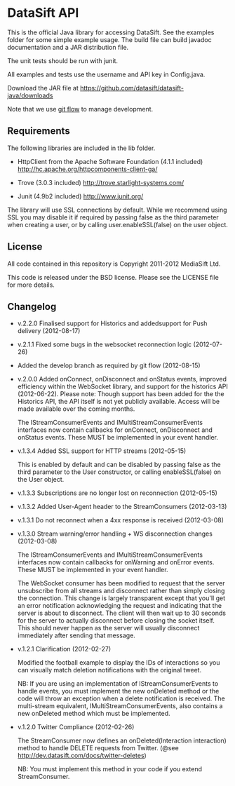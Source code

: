 DataSift API
============

This is the official Java library for accessing DataSift. See the examples
folder for some simple example usage. The build file can build javadoc
documentation and a JAR distribution file.

The unit tests should be run with junit.

All examples and tests use the username and API key in Config.java.

Download the JAR file at https://github.com/datasift/datasift-java/downloads

Note that we use [git flow](https://github.com/nvie/gitflow) to manage development.

Requirements
------------

The following libraries are included in the lib folder.

* HttpClient from the Apache Software Foundation (4.1.1 included)
  http://hc.apache.org/httpcomponents-client-ga/

* Trove (3.0.3 included)
  http://trove.starlight-systems.com/

* Junit (4.9b2 included)
  http://www.junit.org/

The library will use SSL connections by default. While we recommend using SSL
you may disable it if required by passing false as the third parameter when
creating a user, or by calling user.enableSSL(false) on the user object.

License
-------

All code contained in this repository is Copyright 2011-2012 MediaSift Ltd.

This code is released under the BSD license. Please see the LICENSE file for
more details.

Changelog
---------

* v.2.2.0 Finalised support for Historics and addedsupport for Push
          delivery (2012-08-17)

* v.2.1.1 Fixed some bugs in the websocket reconnection logic (2012-07-26)

* Added the develop branch as required by git flow (2012-08-15)

* v.2.0.0 Added onConnect, onDisconnect and onStatus events, improved
          efficiency within the WebSocket library, and support for the
          historics API (2012-06-22). Please note: Though support has been
          added for the the Historics API, the API itself is not yet publicly
          available. Access will be made available over the coming months. 

  The IStreamConsumerEvents and IMultiStreamConsumerEvents interfaces now
  contain callbacks for onConnect, onDisconnect and onStatus events. These
  MUST be implemented in your event handler.

* v.1.3.4 Added SSL support for HTTP streams (2012-05-15)

  This is enabled by default and can be disabled by passing false as the third
  parameter to the User constructor, or calling enableSSL(false) on the User
  object.

* v.1.3.3 Subscriptions are no longer lost on reconnection (2012-05-15)

* v.1.3.2 Added User-Agent header to the StreamConsumers (2012-03-13)

* v.1.3.1 Do not reconnect when a 4xx response is received (2012-03-08)

* v.1.3.0 Stream warning/error handling + WS disconnection changes (2012-03-08)

  The IStreamConsumerEvents and IMultiStreamConsumerEvents interfaces now
  contain callbacks for onWarning and onError events. These MUST be implemented
  in your event handler.
  
  The WebSocket consumer has been modified to request that the server
  unsubscribe from all streams and disconnect rather than simply closing
  the connection. This change is largely transparent except that you'll get
  an error notification acknowledging the request and indicating that the
  server is about to disconnect. The client will then wait up to 30 seconds
  for the server to actually disconnect before closing the socket itself. This
  should never happen as the server will usually disconnect immediately after
  sending that message.

* v.1.2.1 Clarification (2012-02-27)

  Modified the football example to display the IDs of interactions so you can
  visually match deletion notifications with the original tweet.
  
  NB: If you are using an implementation of IStreamConsumerEvents to handle
  events, you must implement the new onDeleted method or the code will throw
  an exception when a delete notification is received. The multi-stream
  equivalent, IMultiStreamConsumerEvents, also contains a new onDeleted
  method which must be implemented.

* v.1.2.0 Twitter Compliance (2012-02-26)

  The StreamConsumer now defines an onDeleted(Interaction interaction) method
  to handle DELETE requests from Twitter.
  (@see http://dev.datasift.com/docs/twitter-deletes)

  NB: You must implement this method in your code if you extend StreamConsumer.

